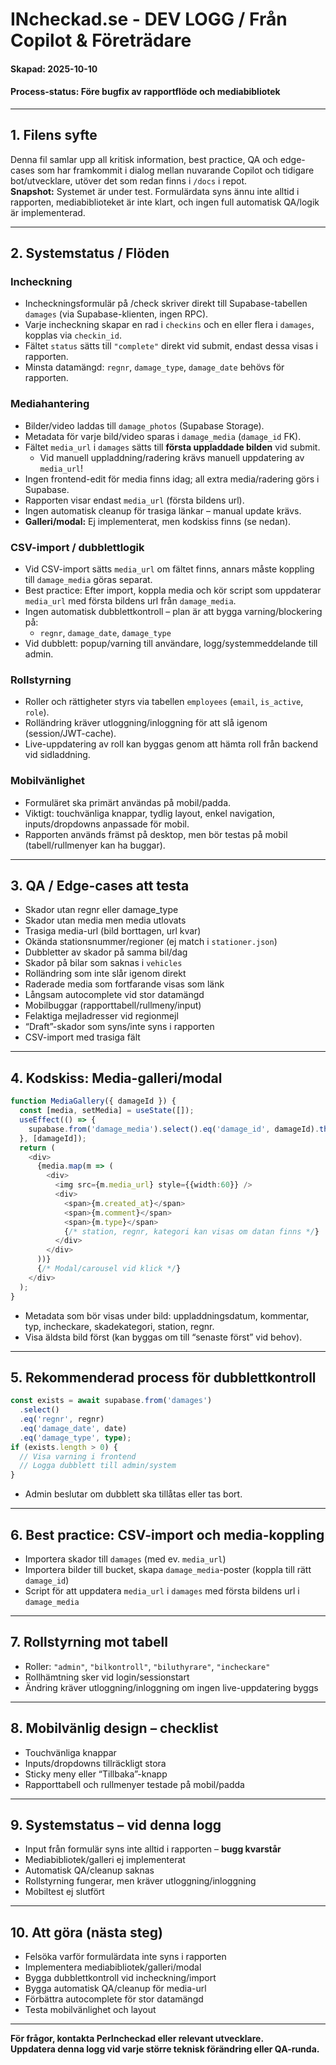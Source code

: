 # INcheckad.se - DEV LOGG / Från Copilot & Företrädare
#### Skapad: 2025-10-10
#### Process-status: **Före bugfix av rapportflöde och mediabibliotek**
---

## **1. Filens syfte**
Denna fil samlar upp all kritisk information, best practice, QA och edge-cases som har framkommit i dialog mellan nuvarande Copilot och tidigare bot/utvecklare, utöver det som redan finns i `/docs` i repot.  
**Snapshot:** Systemet är under test. Formulärdata syns ännu inte alltid i rapporten, mediabiblioteket är inte klart, och ingen full automatisk QA/logik är implementerad.

---

## **2. Systemstatus / Flöden**

### **Incheckning**
- Incheckningsformulär på /check skriver direkt till Supabase-tabellen `damages` (via Supabase-klienten, ingen RPC).
- Varje incheckning skapar en rad i `checkins` och en eller flera i `damages`, kopplas via `checkin_id`.
- Fältet `status` sätts till `"complete"` direkt vid submit, endast dessa visas i rapporten.
- Minsta datamängd: `regnr`, `damage_type`, `damage_date` behövs för rapporten.

### **Mediahantering**
- Bilder/video laddas till `damage_photos` (Supabase Storage).
- Metadata för varje bild/video sparas i `damage_media` (`damage_id` FK).
- Fältet `media_url` i `damages` sätts till **första uppladdade bilden** vid submit.  
  - Vid manuell uppladdning/radering krävs manuell uppdatering av `media_url`!
- Ingen frontend-edit för media finns idag; all extra media/radering görs i Supabase.
- Rapporten visar endast `media_url` (första bildens url).
- Ingen automatisk cleanup för trasiga länkar – manual update krävs.
- **Galleri/modal:** Ej implementerat, men kodskiss finns (se nedan).

### **CSV-import / dubblettlogik**
- Vid CSV-import sätts `media_url` om fältet finns, annars måste koppling till `damage_media` göras separat.
- Best practice: Efter import, koppla media och kör script som uppdaterar `media_url` med första bildens url från `damage_media`.
- Ingen automatisk dubblettkontroll – plan är att bygga varning/blockering på:  
  - `regnr`, `damage_date`, `damage_type`
- Vid dubblett: popup/varning till användare, logg/systemmeddelande till admin.

### **Rollstyrning**
- Roller och rättigheter styrs via tabellen `employees` (`email`, `is_active`, `role`).
- Rolländring kräver utloggning/inloggning för att slå igenom (session/JWT-cache).
- Live-uppdatering av roll kan byggas genom att hämta roll från backend vid sidladdning.

### **Mobilvänlighet**
- Formuläret ska primärt användas på mobil/padda.
- Viktigt: touchvänliga knappar, tydlig layout, enkel navigation, inputs/dropdowns anpassade för mobil.
- Rapporten används främst på desktop, men bör testas på mobil (tabell/rullmenyer kan ha buggar).

---

## **3. QA / Edge-cases att testa**

- Skador utan regnr eller damage_type
- Skador utan media men media utlovats
- Trasiga media-url (bild borttagen, url kvar)
- Okända stationsnummer/regioner (ej match i `stationer.json`)
- Dubbletter av skador på samma bil/dag
- Skador på bilar som saknas i `vehicles`
- Rolländring som inte slår igenom direkt
- Raderade media som fortfarande visas som länk
- Långsam autocomplete vid stor datamängd
- Mobilbuggar (rapporttabell/rullmeny/input)
- Felaktiga mejladresser vid regionmejl
- “Draft”-skador som syns/inte syns i rapporten
- CSV-import med trasiga fält

---

## **4. Kodskiss: Media-galleri/modal**

```typescript
function MediaGallery({ damageId }) {
  const [media, setMedia] = useState([]);
  useEffect(() => {
    supabase.from('damage_media').select().eq('damage_id', damageId).then(({data}) => setMedia(data));
  }, [damageId]);
  return (
    <div>
      {media.map(m => (
        <div>
          <img src={m.media_url} style={{width:60}} />
          <div>
            <span>{m.created_at}</span>
            <span>{m.comment}</span>
            <span>{m.type}</span>
            {/* station, regnr, kategori kan visas om datan finns */}
          </div>
        </div>
      ))}
      {/* Modal/carousel vid klick */}
    </div>
  );
}
```

- Metadata som bör visas under bild: uppladdningsdatum, kommentar, typ, incheckare, skadekategori, station, regnr.
- Visa äldsta bild först (kan byggas om till “senaste först” vid behov).

---

## **5. Rekommenderad process för dubblettkontroll**

```typescript
const exists = await supabase.from('damages')
  .select()
  .eq('regnr', regnr)
  .eq('damage_date', date)
  .eq('damage_type', type);
if (exists.length > 0) {
  // Visa varning i frontend
  // Logga dubblett till admin/system
}
```
- Admin beslutar om dubblett ska tillåtas eller tas bort.

---

## **6. Best practice: CSV-import och media-koppling**

- Importera skador till `damages` (med ev. `media_url`)
- Importera bilder till bucket, skapa `damage_media`-poster (koppla till rätt `damage_id`)
- Script för att uppdatera `media_url` i `damages` med första bildens url i `damage_media`

---

## **7. Rollstyrning mot tabell**

- Roller: `"admin"`, `"bilkontroll"`, `"biluthyrare"`, `"incheckare"`
- Rollhämtning sker vid login/sessionstart
- Ändring kräver utloggning/inloggning om ingen live-uppdatering byggs

---

## **8. Mobilvänlig design – checklist**

- Touchvänliga knappar
- Inputs/dropdowns tillräckligt stora
- Sticky meny eller “Tillbaka”-knapp
- Rapporttabell och rullmenyer testade på mobil/padda

---

## **9. Systemstatus – vid denna logg**

- Input från formulär syns inte alltid i rapporten – **bugg kvarstår**
- Mediabibliotek/galleri ej implementerat
- Automatisk QA/cleanup saknas
- Rollstyrning fungerar, men kräver utloggning/inloggning
- Mobiltest ej slutfört

---

## **10. Att göra (nästa steg)**
- Felsöka varför formulärdata inte syns i rapporten
- Implementera mediabibliotek/galleri/modal
- Bygga dubblettkontroll vid incheckning/import
- Bygga automatisk QA/cleanup för media-url
- Förbättra autocomplete för stor datamängd
- Testa mobilvänlighet och layout

---

**För frågor, kontakta PerIncheckad eller relevant utvecklare.  
Uppdatera denna logg vid varje större teknisk förändring eller QA-runda.**